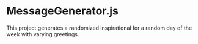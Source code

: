 # MessageGenerator.js
This project generates a randomized inspirational for a random day of the week with varying greetings.
